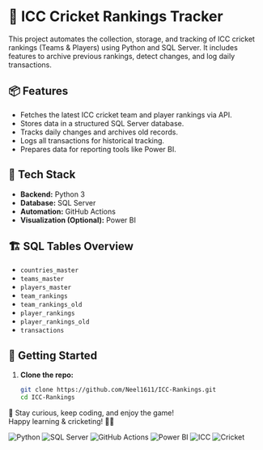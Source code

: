 # 🏏 ICC Cricket Rankings Tracker

This project automates the collection, storage, and tracking of ICC cricket rankings (Teams & Players) using Python and SQL Server. It includes features to archive previous rankings, detect changes, and log daily transactions.

## 📦 Features

- Fetches the latest ICC cricket team and player rankings via API.
- Stores data in a structured SQL Server database.
- Tracks daily changes and archives old records.
- Logs all transactions for historical tracking.
- Prepares data for reporting tools like Power BI.

## 🧰 Tech Stack

- **Backend:** Python 3
- **Database:** SQL Server
- **Automation:** GitHub Actions
- **Visualization (Optional):** Power BI

## 🏗️ SQL Tables Overview

- `countries_master`
- `teams_master`
- `players_master`
- `team_rankings`
- `team_rankings_old`
- `player_rankings`
- `player_rankings_old`
- `transactions`

## 🚀 Getting Started

1. **Clone the repo:**

   ```bash
   git clone https://github.com/Neel1611/ICC-Rankings.git
   cd ICC-Rankings

🏏 Stay curious, keep coding, and enjoy the game!  
Happy learning & cricketing! 🙌✨

![Python](https://img.shields.io/badge/Python-3.9-blue?logo=python)
![SQL Server](https://img.shields.io/badge/Database-SQL_Server-CC2927?logo=microsoftsqlserver&logoColor=white)
![GitHub Actions](https://img.shields.io/badge/CI-GitHub_Actions-2088FF?logo=githubactions&logoColor=white)
![Power BI](https://img.shields.io/badge/Power_BI-Dashboard-F2C811?logo=powerbi&logoColor=black)
![ICC](https://upload.wikimedia.org/wikipedia/en/thumb/d/d8/International_Cricket_Council.svg/200px-International_Cricket_Council.svg.png)
![Cricket](https://cdn-icons-png.flaticon.com/512/732/732190.png)
